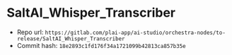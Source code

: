 # SaltAI_Whisper_Transcriber
- Repo url: `https://gitlab.com/plai-app/ai-studio/orchestra-nodes/to-release/SaltAI_Whisper_Transcriber`
- Commit hash: `18e2893c1fd176f34a1721099b42813ca857b35e`